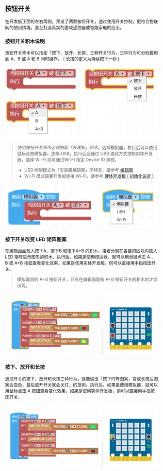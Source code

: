 ## 按钮开关
在开发板正面的左右两侧，预设了两颗按钮开关，通过使用开关控制，更符合物联网的使用情境，甚至打造真实的游戏遥控器或智能家电的应用。

### 按钮开关积木说明

按钮开关积木可以指定「按下、放开、长按」三种开关行为，三种行为可分别套用到 A、B 或 A 和 B 同时操作。 ( 长按的定义为持续按下一秒 )

![](ab-button/upload_06284e2585e416a5ddfd913d0ca77e09.jpg)

> *使用按钮开关积木必须搭配「开发板」积木*，选择模拟器，执行后可以使用鼠标点击模拟器，选择 USB，执行后会通过 USB 连线方式控制实体开发板，选择 Wi-Fi 则可通过Wi-Fi 指定 Device ID 操控。
> - USB 控制模式为「安装版编辑器」所特有，请参考 [编辑器](../index.html#software)
> - Wi-Fi 模式需要开发板连接 Wi-Fi，请参考 [硬体开发板 ( 初始化设定 )](../info/setup.html)

![](ab-button/upload_029e0e6306c329860727021f5db13f2f.jpg)

### 按下开关改变 LED 矩阵图案

在编辑画面放入按下A、按下B 和按下A+B 的积木，接着分别在各自的区块内放入LED 矩阵显示图形的积木，执行后，如果是使用模拟器，就可以用滑鼠点击 A 、B 或 A+B 按钮查看变化效果，如果是使用实体开发板，则可以直接用手指按压开关。

> 模拟器里的 A+B 按钮开关，只有在编辑画面有 A+B 按钮开关的积木时才会出现。

![](ab-button/upload_11fe6d329a7e69cc40c5499d13512724.gif)

### 按下、放开和长按

通过开关的按下、放开和长按三种行为，就能做出「按下时有图案，变成长按后图案会变色，最后放开开关就会关灯」的范例，执行后，如果是使用模拟器，就可以用鼠标点击 A 按钮查看变化效果，如果是使用实体开发板，则可以直接用手指按压开关。

![](ab-button/upload_2bc8f9ecd689421f9d4a0d8dfb538eb3.gif)
